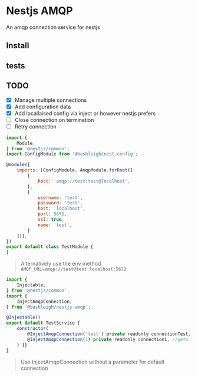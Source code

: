 Nestjs AMQP
===

An amqp connection service for nestjs

## Install

## tests

## TODO 

- [x] Manage multiple connections
- [x] Add configuration data
- [x] Add locallaised config via inject or however nestjs prefers 
- [ ] Close connection on termination
- [ ] Retry connection 

```javascript
import {
    Module,
} from '@nestjs/common';
import ConfigModule from '@bashleigh/nest-config';

@module({
    imports: [ConfigModule, AmqpModule.forRoot([
        {
            host: 'amqp://test:test@localhost',
        }, 
        {
            username: 'test',
            password: 'test',
            host: 'localhost',
            port: 5672,
            ssl: true,
            name: 'test',
        }
    ])],
})
export default class TestModule {
}
```
> Alternatively use the env method `AMQP_URL=amqp://test@test:localhost:5672`

```javascript
import {
    Injectable,
} from '@nestjs/common';
import {
    InjectAmqpConnection,
} from '@bashleigh/nestjs-amqp';

@Injectable()
export default TestService {
    constructor(
        @InjectAmqpConnection('test') private readonly connectionTest, //gets connection with name 'test' defined in module
        @InjectAmqpConnection(1) private readonly connection1, //gets first defined connection without a name
    ) {}
}
```
> Use InjectAmqpConnection without a parameter for default connection